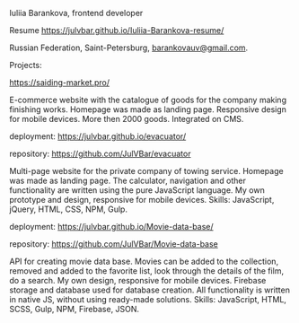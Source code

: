 
Iuliia Barankova, frontend developer

Resume https://julvbar.github.io/Iuliia-Barankova-resume/

Russian Federation, Saint-Petersburg, barankovauv@gmail.com.

Projects:

https://saiding-market.pro/

E-commerce website with the catalogue of goods for the company making finishing works. Homepage was made as landing page. Responsive design for mobile devices. More then 2000 goods. Integrated on CMS.


deployment: https://julvbar.github.io/evacuator/

repository: https://github.com/JulVBar/evacuator

Multi-page website for the private company of towing service. Homepage was made as landing page. The calculator, navigation and other functionality are written using the pure JavaScript language. My own prototype and design, responsive for mobile devices. Skills: JavaScript, jQuery, HTML, CSS, NPM, Gulp.
 

deployment: https://julvbar.github.io/Movie-data-base/

repository: https://github.com/JulVBar/Movie-data-base

API for creating movie data base. Movies can be added to the collection, removed and added to the favorite list, look through the details of the film, do a search. My own design, responsive for mobile devices. Firebase storage and database used for database creation. All functionality is written in native JS, without using ready-made solutions.
Skills: JavaScript, HTML, SCSS, Gulp, NPM, Firebase, JSON.

